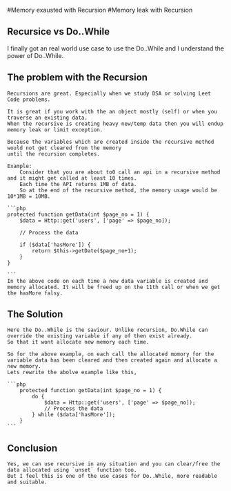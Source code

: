 #Memory exausted with Recursion
#Memory leak with Recursion

## Recursice vs Do..While

I finally got an real world use case to use the Do..While and I understand the power of Do..While.

## The problem with the Recursion
    Recursions are great. Especially when we study DSA or solving Leet Code problems.

    It is great if you work with the an object mostly (self) or when you traverse an existing data.
    When the recursive is creating heavy new/temp data then you will endup memory leak or limit exception.

    Because the variables which are created inside the recursive method would not get cleared from the memory
    until the recursion completes.

    Example:
        Consider that you are about to0 call an api in a recursive method and it might get called at least 10 times.
        Each time the API returns 1MB of data.
        So at the end of the recursive method, the memory usage would be 10*1MB = 10MB.

    ```php
    protected function getData(int $page_no = 1) {
        $data = Http::get('users', ['page' => $page_no]);

        // Process the data

        if ($data['hasMore']) {
            return $this->getDate($page_no+1);
        }
    }

    ```
    In the above code on each time a new data variable is created and memory allocated. It will be freed up on the 11th call or when we get the hasMore falsy.

## The Solution
    Here the Do..While is the saviour. Unlike recursion, Do.While can override the existing variable if any of then exist already.
    So that it wont allocate new memory each time.

    So for the above example, on each call the allocated momory for the variable data has been cleared and then created again and allocate a new memory.
    Lets rewrite the abolve example like this,

    ```php
        protected function getData(int $page_no = 1) {
            do {
                $data = Http::get('users', ['page' => $page_no]);
                // Process the data
            } while ($data['hasMore']);
        }
    ```

## Conclusion
    Yes, we can use recursive in any situation and you can clear/free the data allocated using `unset` function too.
    But I feel this is one of the use cases for Do..While, more readable and suitable.

